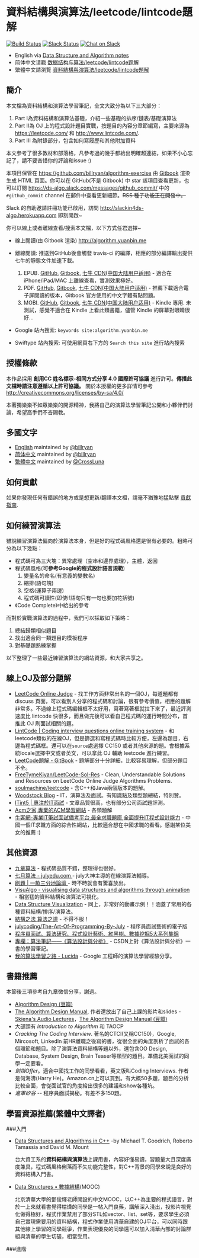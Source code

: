 # 資料結構與演算法/leetcode/lintcode題解

[![Build Status](https://travis-ci.org/billryan/algorithm-exercise.svg?branch=master)](https://travis-ci.org/billryan/algorithm-exercise)
[![Slack Status](https://slackin4ds-algo.herokuapp.com/badge.svg)](https://slackin4ds-algo.herokuapp.com/)
[![Chat on Slack](https://img.shields.io/badge/chat-on_slack-orange.svg)](https://ds-algo.slack.com/)

- English via [Data Structure and Algorithm notes](http://algorithm.yuanbin.me/en/index.html)
- 简体中文请戳 [数据结构与算法/leetcode/lintcode题解](http://algorithm.yuanbin.me/zh-hans/index.html)
- 繁體中文請瀏覽 [資料結構與演算法/leetcode/lintcode題解](http://algorithm.yuanbin.me/zh-tw/index.html)

## 簡介

本文檔為資料結構和演算法學習筆記，全文大致分為以下三大部分：

1. Part I為資料結構和演算法基礎，介紹一些基礎的排序/鏈表/基礎演算法
2. Part II為 OJ 上的程式設計題目實戰，按題目的內容分章節編寫，主要來源為 <https://leetcode.com/> 和 <http://www.lintcode.com/>.
3. Part III 為附錄部分，包含如何寫履歷和其他附加資料

本文參考了很多教材和部落格，凡參考過的幾乎都給出明確超連結，如果不小心忘記了，請不要吝惜你的評論和issue :)

本項目保管在 <https://github.com/billryan/algorithm-exercise> 由 [Gitbook](https://www.gitbook.com/book/yuanbin/algorithm/details) 渲染生成 HTML 頁面。你可以在 GitHub(不是 Gitbook) 中 star 該項目查看更新，也可以訂閱 <https://ds-algo.slack.com/messages/github_commit/> 中的 `#github_commit` channel 在郵件中查看更新細節。~~RSS 種子功能正在開發中。~~

Slack 的自助邀請註冊功能已啟用，訪問 <http://slackin4ds-algo.herokuapp.com> 即刻開啟~

你可以線上或者離線查看/搜索本文檔，以下方式任君選擇~

- 線上閱讀(由 Gitbook 渲染) <http://algorithm.yuanbin.me>
- 離線閱讀: 推送到GitHub後會觸發 travis-ci 的編譯，相應的部分編譯輸出提供七牛的靜態文件加速下載。
    1. EPUB. [GitHub](https://raw.githubusercontent.com/billryan/algorithm-exercise/deploy/epub/algorithm-ebook_zh-tw.epub), [Gitbook](https://www.gitbook.com/download/epub/book/yuanbin/algorithm?lang=zh-tw), [七牛 CDN(中国大陆用户适用)](http://7xojrx.com1.z0.glb.clouddn.com/docs/algorithm-exercise/algorithm-ebook_zh-tw.epub) - 適合在 iPhone/iPad/MAC 上離線查看，實測效果極好。
    2. PDF. [GitHub](https://raw.githubusercontent.com/billryan/algorithm-exercise/deploy/pdf/algorithm-ebook_zh-tw.pdf), [Gitbook](https://www.gitbook.com/download/pdf/book/yuanbin/algorithm?lang=zh-tw), [七牛 CDN(中国大陆用户适用)](http://7xojrx.com1.z0.glb.clouddn.com/docs/algorithm-exercise/algorithm-ebook_zh-tw.pdf) - 推薦下載適合電子屏閱讀的版本，Gitbook 官方使用的中文字體有點問題。
    3. MOBI. [GitHub](https://raw.githubusercontent.com/billryan/algorithm-exercise/deploy/mobi/algorithm-ebook_zh-tw.mobi), [Gitbook](https://www.gitbook.com/download/mobi/book/yuanbin/algorithm?lang=zh-tw), [七牛 CDN(中国大陆用户适用)](http://7xojrx.com1.z0.glb.clouddn.com/docs/algorithm-exercise/algorithm-ebook_zh-tw.mobi) - Kindle 專用. 未測試，感覺不適合在 Kindle 上看此類書籍，儘管 Kindle 的屏幕對眼睛很好...

- Google 站內搜索: `keywords site:algorithm.yuanbin.me`
- Swiftype 站內搜索: 可使用網頁右下方的 `Search this site` 進行站內搜索

## 授權條款

本作品採用 **創用CC 姓名標示-相同方式分享 4.0 國際許可協議**  進行許可。**傳播此文檔時請注意遵循以上許可協議。** 關於本授權的更多詳情可參考 <http://creativecommons.org/licenses/by-sa/4.0/>

本著獨樂樂不如眾樂樂的開源精神，我將自己的演算法學習筆記公開和小夥伴們討論，希望高手們不吝賜教。

## 多國文字

- [English](http://algorithm.yuanbin.me/en/index.html) maintained by [@billryan](https://github.com/billryan)
- [简体中文](http://algorithm.yuanbin.me/zh-hans/index.html) maintained by [@billryan](https://github.com/billryan)
- [繁體中文](http://algorithm.yuanbin.me/zh-tw/index.html) maintained by [@CrossLuna](https://github.com/CrossLuna)

## 如何貢獻

如果你發現任何有錯誤的地方或是想更新/翻譯本文檔，請毫不猶豫地猛點擊 [貢獻指南](http://algorithm.yuanbin.me/zh-tw/faq/guidelines_for_contributing.md).

## 如何練習演算法

雖說練習演算法偏向於演算法本身，但是好的程式碼風格還是很有必要的。粗略可分為以下幾點：

- 程式碼可為三大塊：異常處理（空串和邊界處理），主體，返回
- 程式碼風格(**可參考Google的程式設計語言規範**)
    1. 變量名的命名(有意義的變數名)
    2. 縮排(語句塊)
    3. 空格(運算子兩邊)
    4. 程式碼可讀性(即使if語句只有一句也要加花括號)
- 《Code Complete》中給出的參考

而對於實戰演算法的過程中，我們可以採取如下策略：

1. 總結歸類相似題目
2. 找出適合同一類題目的模板程序
3. 對基礎題熟練掌握

以下整理了一些最近練習演算法的網站資源，和大家共享之。

## 線上OJ及部分題解

- [LeetCode Online Judge](https://leetcode.com/) - 找工作方面非常出名的一個OJ，每道題都有 discuss 頁面，可以看別人分享的程式碼和討論，很有參考價值，相應的題解非常多。不過線上程式碼編輯框不太好用，寫著寫著框就拉下來了，最近評測速度比 lintcode 快很多，而且做完後可以看自己程式碼的運行時間分布，首推此 OJ 刷面試相關的題。
- [LintCode | Coding interview questions online training system](http://www.lintcode.com) - 和leetcode類似的在線OJ，但是篩選和寫程式碼時比較方便，左邊為題目，右邊為程式碼框。還可以在`source`處選擇 CC150 或者其他來源的題。會根據系統locale選擇中文或者英文，可以拿此 OJ 輔助 leetcode 進行練習。
- [LeetCode題解 - GitBook](https://www.gitbook.com/book/siddontang/leetcode-solution/details) - 題解部分十分詳細，比較容易理解，但部分題目不全。
- [FreeTymeKiyan/LeetCode-Sol-Res](https://github.com/FreeTymeKiyan/LeetCode-Sol-Res) - Clean, Understandable Solutions and Resources on LeetCode Online Judge Algorithms Problems.
- [soulmachine/leetcode](https://github.com/soulmachine/leetcode) - 含C++和Java兩個版本的題解。
- [Woodstock Blog](http://okckd.github.io/) - IT，演算法及面試。有知識點及類型題總結，特別贊。
- [ITint5 | 專注於IT面試](http://www.itint5.com/) - 文章品質很高，也有部分公司面試題評測。
- [Acm之家,專業的ACM學習網站](http://www.acmerblog.com/) - 各類題解
- [牛客網-專業IT筆試面試備考平台,最全求職題庫,全面提升IT程式設計能力](http://www.nowcoder.com/) - 中國一個IT求職方面的綜合性網站，比較適合想在中國求職的看看。感謝某位美女的推薦 :)

## 其他資源

- [九章算法](http://www.jiuzhang.com/) - 程式碼品質不錯，整理得也很好。
- [七月算法 - julyedu.com ](http://julyedu.com/) - july大神主導的在線演算法輔導。
- [刷題 | 一畝三分地論壇 ](http://www.1point3acres.com/bbs/forum-84-1.html) - 時不時就會有驚喜放出。
- [VisuAlgo - visualising data structures and algorithms through animation](http://http://visualgo.net/) - 相當猛的資料結構和演算法可視化。
- [Data Structure Visualization](http://www.cs.usfca.edu/~galles/visualization/Algorithms.html) - 同上，非常好的動畫示例！！涵蓋了常用的各種資料結構/排序/演算法。
- [結構之法 算法之道](http://blog.csdn.net/v_JULY_v) - 不得不服！
- [julycoding/The-Art-Of-Programming-By-July](https://github.com/julycoding/The-Art-Of-Programming-By-July) - 程序員面試藝術的電子版
- [程序員面試、算法研究、程式設計藝術、紅黑樹、數據挖掘5大系列集錦](http://blog.csdn.net/v_july_v/article/details/6543438)
- [專欄：算法筆記——《算法設計與分析》](http://blog.csdn.net/column/details/lf-algoritnote.html) - CSDN上對《算法設計與分析》一書的學習筆記。
- [我的算法學習之路 - Lucida](http://zh.lucida.me/blog/on-learning-algorithms/) - Google 工程師的演算法學習經驗分享。

## 書籍推薦

本節後三項參考自九章微信分享，謝過。

- [Algorithm Design (豆瓣)](http://book.douban.com/subject/1475870/)
- [The Algorithm Design Manual](http://www.amazon.com/exec/obidos/ASIN/1848000693/thealgorithmrepo), 作者還放出了自己上課的影片和slides - [Skiena's Audio Lectures](http://www3.cs.stonybrook.edu/~algorith/video-lectures/)，[The Algorithm Design Manual (豆瓣)](http://book.douban.com/subject/3072383/)
- 大部頭有 *Introduction to Algorithm* 和 TAOCP
- *Cracking The Coding Interview*. 著名的CTCI(又稱CC150)，Google, Mircosoft, LinkedIn 前HR離職之後寫的書，從很全面的角度剖析了面試的各個環節和題目。除了演算法資料結構等題以外，還包含OO Design, Database, System Design, Brain Teaser等類型的題目。準備北美面試的同學一定要看。
- *劍指Offer*。適合中國找工作的同學看看，英文版叫Coding Interviews. 作者是何海濤(Harry He)。Amazon.cn上可以買到。有大概50多題，題目的分析比較全面，會從面試官的角度給出很多的建議和show各種坑。
- *進軍矽谷* -- 程序員面試揭秘。有差不多150題。


## 學習資源推薦(繁體中文譯者)
###入門
- [Data Structures and Algorithms in C++](http://www.wiley.com/WileyCDA/WileyTitle/productCd-EHEP001657.html)
-by Michael T. Goodrich, Roberto Tamassia and David M. Mount

    台大資工系的**資料結構與演算法**上課用書，內容好懂易讀，習題量大且深度廣度兼具，程式碼風格俐落而不失功能完整性，對C++背景的同學來說是良好的資料結構入門書。

- [Data Structures • 數據結構](https://www.edx.org/course/data-structures-shu-ju-jie-gou-tsinghuax-30240184x-2)(MOOC)

    北京清華大學的鄧俊輝老師開設的中文MOOC，以C++為主要的程式語言，對於一上來就看書覺得枯燥的同學是一帖入門良藥，講解深入淺出，投影片視覺化做得極好，程式作業禁用了部分STL如vector、list、set等，要求學生必須自己實現需要用的資料結構，程式作業使用清華自建的OJ平台，可以同時跟其他線上學習的同學競爭，作業表現優良的同學還可以加入清華內部的討論群組與清華的學生切磋，相當受用。



###進階
